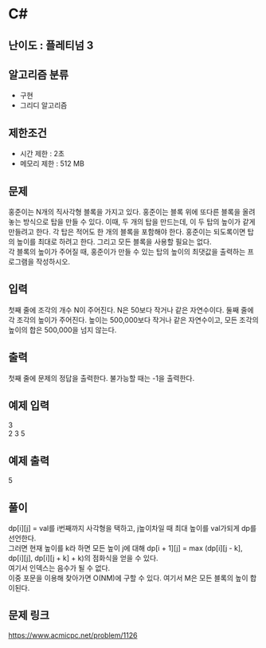 # C#

## 난이도 : 플레티넘 3

## 알고리즘 분류
  - 구현
  - 그리디 알고리즘

## 제한조건
  - 시간 제한 : 2초
  - 메모리 제한 : 512 MB

## 문제
홍준이는 N개의 직사각형 블록을 가지고 있다. 홍준이는 블록 위에 또다른 블록을 올려놓는 방식으로 탑을 만들 수 있다. 이때, 두 개의 탑을 만드는데, 이 두 탑의 높이가 같게 만들려고 한다. 각 탑은 적어도 한 개의 블록을 포함해야 한다. 홍준이는 되도록이면 탑의 높이를 최대로 하려고 한다. 그리고 모든 블록을 사용할 필요는 없다.<br/>
각 블록의 높이가 주어질 때, 홍준이가 만들 수 있는 탑의 높이의 최댓값을 출력하는 프로그램을 작성하시오.<br/>


## 입력
첫째 줄에 조각의 개수 N이 주어진다. N은 50보다 작거나 같은 자연수이다. 둘째 줄에 각 조각의 높이가 주어진다. 높이는 500,000보다 작거나 같은 자연수이고, 모든 조각의 높이의 합은 500,000을 넘지 않는다.<br/>


## 출력
첫째 줄에 문제의 정답을 출력한다. 불가능할 때는 -1을 출력한다.<br/>


## 예제 입력
3<br/>
2 3 5<br/>


## 예제 출력
5<br/>


## 풀이
dp[i][j] = val를 i번째까지 사각형을 택하고, j높이차일 때 최대 높이를 val가되게 dp를 선언한다.<br/>
그러면 현재 높이를 k라 하면 모든 높이 j에 대해 dp[i + 1][j] = max (dp[i][j - k], dp[i][j], dp[i][j + k] + k)의 점화식을 얻을 수 있다.<br/>
여기서 인덱스는 음수가 될 수 없다.<br/>
이중 포문을 이용해 찾아가면 O(NM)에 구할 수 있다. 여기서 M은 모든 블록의 높이 합이된다.<br/>


## 문제 링크
https://www.acmicpc.net/problem/1126